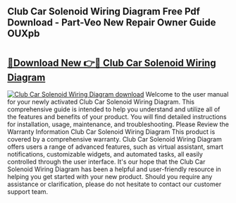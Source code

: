 ## Club Car Solenoid Wiring Diagram Free Pdf Download - Part-Veo New Repair Owner Guide OUXpb

# <h2><a href="http://dfi10c.blite.top/?on=Club+Car+Solenoid+Wiring+Diagram">🔗Download New 👉🔴 Club Car Solenoid Wiring Diagram</a></h2>

[![Club Car Solenoid Wiring Diagram download](https://i.imgur.com/lujVjoI.png)](http://dfi10c.blite.top/?on=Club+Car+Solenoid+Wiring+Diagram)
Welcome to the user manual for your newly activated Club Car Solenoid Wiring Diagram. This comprehensive guide is intended to help you understand and utilize all of the features and benefits of your product. You will find detailed instructions for installation, usage, maintenance, and troubleshooting. Please Review the Warranty Information Club Car Solenoid Wiring Diagram This product is covered by a comprehensive warranty. Club Car Solenoid Wiring Diagram offers users a range of advanced features, such as virtual assistant, smart notifications, customizable widgets, and automated tasks, all easily controlled through the user interface. It's our hope that the Club Car Solenoid Wiring Diagram has been a helpful and user-friendly resource in helping you get started with your new product. Should you require any assistance or clarification, please do not hesitate to contact our customer support team.
